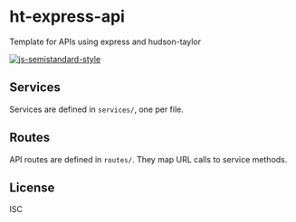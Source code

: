 # ht-express-api
Template for APIs using express and hudson-taylor

[![js-semistandard-style](https://img.shields.io/badge/code%20style-semistandard-brightgreen.svg?style=flat-square)](https://github.com/Flet/semistandard)

## Services

Services are defined in `services/`, one per file. 

## Routes

API routes are defined in `routes/`. They map URL calls to service methods.

## License

ISC
